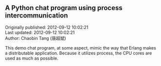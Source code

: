 ## A Python chat program using process intercommunication  
Originally published: 2012-09-12 10:02:21  
Last updated: 2012-09-12 10:02:21  
Author: Chaobin Tang (唐超斌)  
  
This demo chat program, at some aspect, mimic the way that Erlang makes a distributable application. Because it utilizes process, the CPU cores are used as much as possible.